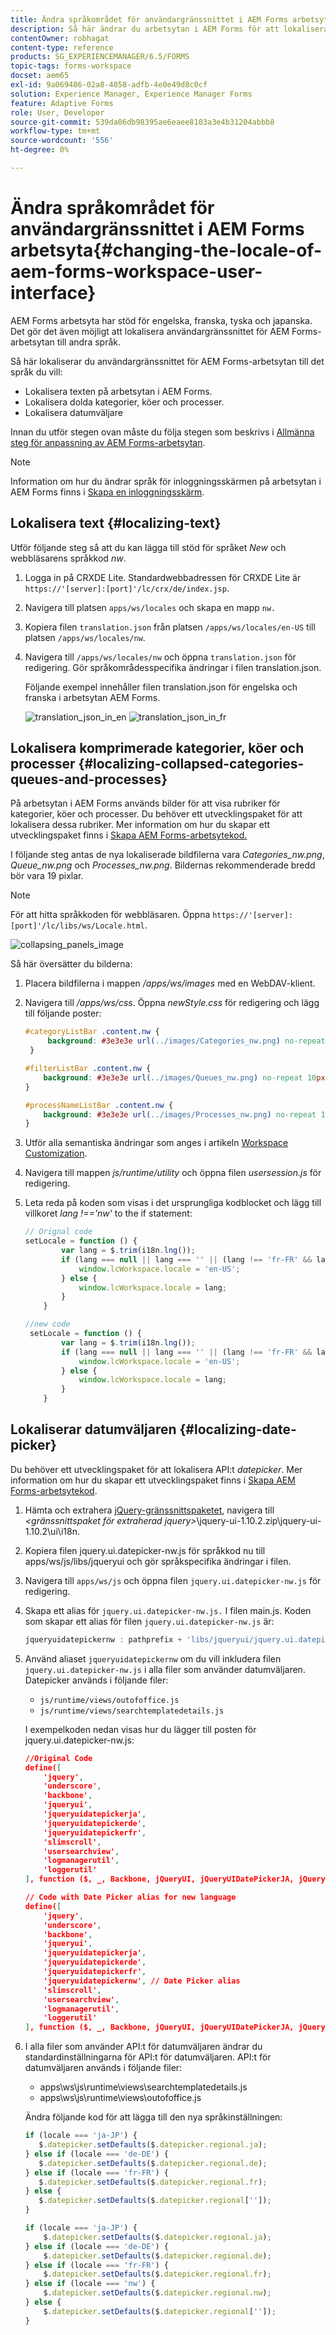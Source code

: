 ```yaml
---
title: Ändra språkområdet för användargränssnittet i AEM Forms arbetsyta
description: Så här ändrar du arbetsytan i AEM Forms för att lokalisera text, komprimerade kategorier, köer och processer samt datumväljaren i gränssnittet.
contentOwner: robhagat
content-type: reference
products: SG_EXPERIENCEMANAGER/6.5/FORMS
topic-tags: forms-workspace
docset: aem65
exl-id: 9a069486-02a8-4058-adfb-4e0e49d8c0cf
solution: Experience Manager, Experience Manager Forms
feature: Adaptive Forms
role: User, Developer
source-git-commit: 539da06db98395ae6eaee8103a3e4b31204abbb8
workflow-type: tm+mt
source-wordcount: '556'
ht-degree: 0%

---
```


# Ändra språkområdet för användargränssnittet i AEM Forms arbetsyta{#changing-the-locale-of-aem-forms-workspace-user-interface}

AEM Forms arbetsyta har stöd för engelska, franska, tyska och japanska. Det gör det även möjligt att lokalisera användargränssnittet för AEM Forms-arbetsytan till andra språk.

Så här lokaliserar du användargränssnittet för AEM Forms-arbetsytan till det språk du vill:

* Lokalisera texten på arbetsytan i AEM Forms.
* Lokalisera dolda kategorier, köer och processer.
* Lokalisera datumväljare

Innan du utför stegen ovan måste du följa stegen som beskrivs i [Allmänna steg för anpassning av AEM Forms-arbetsytan](../../forms/using/generic-steps-html-workspace-customization.md).

>[!NOTE]
>
>Information om hur du ändrar språk för inloggningsskärmen på arbetsytan i AEM Forms finns i [Skapa en inloggningsskärm](../../forms/using/creating-new-login-screen.md).

## Lokalisera text {#localizing-text}

Utför följande steg så att du kan lägga till stöd för språket *New* och webbläsarens språkkod *nw*.

1. Logga in på CRXDE Lite.
Standardwebbadressen för CRXDE Lite är `https://'[server]:[port]'/lc/crx/de/index.jsp`.
1. Navigera till platsen `apps/ws/locales` och skapa en mapp `nw.`
1. Kopiera filen `translation.json` från platsen `/apps/ws/locales/en-US` till platsen `/apps/ws/locales/nw`.
1. Navigera till `/apps/ws/locales/nw` och öppna `translation.json` för redigering. Gör språkområdesspecifika ändringar i filen translation.json.

   Följande exempel innehåller filen translation.json för engelska och franska i arbetsytan AEM Forms.

   ![translation_json_in_en](assets/translation_json_in_en.png) ![translation_json_in_fr](assets/translation_json_in_fr.png)

## Lokalisera komprimerade kategorier, köer och processer {#localizing-collapsed-categories-queues-and-processes}

På arbetsytan i AEM Forms används bilder för att visa rubriker för kategorier, köer och processer. Du behöver ett utvecklingspaket för att lokalisera dessa rubriker. Mer information om hur du skapar ett utvecklingspaket finns i [Skapa AEM Forms-arbetsytekod.](introduction-customizing-html-workspace.md#building-html-workspace-code)

I följande steg antas de nya lokaliserade bildfilerna vara *Categories_nw.png*, *Queue_nw.png* och *Processes_nw.png*. Bildernas rekommenderade bredd bör vara 19 pixlar.

>[!NOTE]
>
>För att hitta språkkoden för webbläsaren. Öppna `https://'[server]:[port]'/lc/libs/ws/Locale.html`.

![collapsing_panels_image](assets/collapsing_panels_image.png)

Så här översätter du bilderna:

1. Placera bildfilerna i mappen */apps/ws/images* med en WebDAV-klient.
1. Navigera till */apps/ws/css*. Öppna *newStyle.css* för redigering och lägg till följande poster:

   ```css
   #categoryListBar .content.nw {
        background: #3e3e3e url(../images/Categories_nw.png) no-repeat 10px 10px;
    }
   
   #filterListBar .content.nw {
       background: #3e3e3e url(../images/Queues_nw.png) no-repeat 10px 10px;
   }
   
   #processNameListBar .content.nw {
       background: #3e3e3e url(../images/Processes_nw.png) no-repeat 10px 10px;
   }
   ```

1. Utför alla semantiska ändringar som anges i artikeln [Workspace Customization](../../forms/using/introduction-customizing-html-workspace.md).
1. Navigera till mappen *js/runtime/utility* och öppna filen *usersession.js* för redigering.
1. Leta reda på koden som visas i det ursprungliga kodblocket och lägg till villkoret *lang !==&#39;nw&#39;* to the if statement:

   ```javascript
   // Orignal code
   setLocale = function () {
           var lang = $.trim(i18n.lng());
           if (lang === null || lang === '' || (lang !== 'fr-FR' && lang !== 'de-DE' && lang !== 'ja-JP')) {
               window.lcWorkspace.locale = 'en-US';
           } else {
               window.lcWorkspace.locale = lang;
           }
       }
   ```

   ```javascript
   //new code
    setLocale = function () {
           var lang = $.trim(i18n.lng());
           if (lang === null || lang === '' || (lang !== 'fr-FR' && lang !== 'de-DE' && lang !== 'ja-JP' && lang !== 'nw')) {
               window.lcWorkspace.locale = 'en-US';
           } else {
               window.lcWorkspace.locale = lang;
           }
       }
   ```

## Lokaliserar datumväljaren {#localizing-date-picker}

Du behöver ett utvecklingspaket för att lokalisera API:t *datepicker*. Mer information om hur du skapar ett utvecklingspaket finns i [Skapa AEM Forms-arbetsytekod](introduction-customizing-html-workspace.md#building-html-workspace-code).

1. Hämta och extrahera [jQuery-gränssnittspaketet](https://jqueryui.com/download/all/), navigera till *&lt;gränssnittspaket för extraherad jquery>*\jquery-ui-1.10.2.zip\jquery-ui-1.10.2\ui\i18n.
1. Kopiera filen jquery.ui.datepicker-nw.js för språkkod nu till apps/ws/js/libs/jqueryui och gör språkspecifika ändringar i filen.
1. Navigera till `apps/ws/js` och öppna filen `jquery.ui.datepicker-nw.js` för redigering.
1. Skapa ett alias för `jquery.ui.datepicker-nw.js.` I filen main.js. Koden som skapar ett alias för filen `jquery.ui.datepicker-nw.js` är:

   ```javascript
   jqueryuidatepickernw : pathprefix + 'libs/jqueryui/jquery.ui.datepicker-nw'
   ```

1. Använd aliaset `jqueryuidatepickernw` om du vill inkludera filen `jquery.ui.datepicker-nw.js` i alla filer som använder datumväljaren. Datepicker används i följande filer:

   * `js/runtime/views/outofoffice.js`
   * `js/runtime/views/searchtemplatedetails.js`

   I exempelkoden nedan visas hur du lägger till posten för jquery.ui.datepicker-nw.js:

   ```json
   //Original Code
   define([
       'jquery',
       'underscore',
       'backbone',
       'jqueryui',
       'jqueryuidatepickerja',
       'jqueryuidatepickerde',
       'jqueryuidatepickerfr',
       'slimscroll',
       'usersearchview',
       'logmanagerutil',
       'loggerutil'
   ], function ($, _, Backbone, jQueryUI, jQueryUIDatePickerJA, jQueryUIDatePickerDE, jQueryUIDatePickerFR, slimScroll, UserSearch, LogManager, Logger) {
   ```

   ```json
   // Code with Date Picker alias for new language
   define([
       'jquery',
       'underscore',
       'backbone',
       'jqueryui',
       'jqueryuidatepickerja',
       'jqueryuidatepickerde',
       'jqueryuidatepickerfr',
       'jqueryuidatepickernw', // Date Picker alias
       'slimscroll',
       'usersearchview',
       'logmanagerutil',
       'loggerutil'
   ], function ($, _, Backbone, jQueryUI, jQueryUIDatePickerJA, jQueryUIDatePickerDE, jQueryUIDatePickerFR, jQueryUIDatePickerNW, slimScroll, UserSearch, LogManager, Logger) {
   ```

1. I alla filer som använder API:t för datumväljaren ändrar du standardinställningarna för API:t för datumväljaren. API:t för datumväljaren används i följande filer:

   * apps\ws\js\runtime\views\searchtemplatedetails.js
   * apps\ws\js\runtime\views\outofoffice.js

   Ändra följande kod för att lägga till den nya språkinställningen:

   ```javascript
   if (locale === 'ja-JP') {
      $.datepicker.setDefaults($.datepicker.regional.ja);
   } else if (locale === 'de-DE') {
      $.datepicker.setDefaults($.datepicker.regional.de);
   } else if (locale === 'fr-FR') {
      $.datepicker.setDefaults($.datepicker.regional.fr);
   } else {
      $.datepicker.setDefaults($.datepicker.regional['']);
   }
   ```

   ```javascript
   if (locale === 'ja-JP') {
       $.datepicker.setDefaults($.datepicker.regional.ja);
   } else if (locale === 'de-DE') {
       $.datepicker.setDefaults($.datepicker.regional.de);
   } else if (locale === 'fr-FR') {
       $.datepicker.setDefaults($.datepicker.regional.fr);
   } else if (locale === 'nw') {
       $.datepicker.setDefaults($.datepicker.regional.nw);
   } else {
       $.datepicker.setDefaults($.datepicker.regional['']);
   }
   ```
